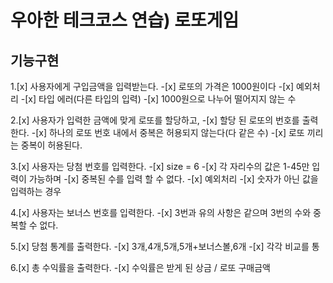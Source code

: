 # 우아한 테크코스 연습) 로또게임

## 기능구현

1.[x] 사용자에게 구입금액을 입력받는다.
    -[x] 로또의 가격은 1000원이다
    -[x] 예외처리
        -[x] 타입 에러(다른 타입의 입력)
        -[x] 1000원으로 나누어 떨어지지 않는 수

2.[x] 사용자가 입력한 금액에 맞게 로또를 할당하고,
    -[x] 할당 된 로또의 번호를 출력한다.
    -[x] 하나의 로또 번호 내에서 중복은 허용되지 않는다(다 같은 수)
    -[x] 로또 끼리는 중복이 허용된다.

3.[x] 사용자는 당첨 번호를 입력한다. 
    -[x] size = 6
    -[x] 각 자리수의 값은 1-45만 입력이 가능하며
    -[x] 중복된 수를 입력 할 수 없다.
    -[x] 예외처리
        -[x] 숫자가 아닌 값을 입력하는 경우

4.[x] 사용자는 보너스 번호를 입력한다.
    -[x] 3번과 유의 사항은 같으며 3번의 수와 중복할 수 없다.
    
5.[x] 당첨 통계를 출력한다.
    -[x] 3개,4개,5개,5개+보너스볼,6개
    -[x] 각각 비교를 통

6.[x] 총 수익률을 출력한다.
    -[x] 수익률은 받게 된 상금 / 로또 구매금액